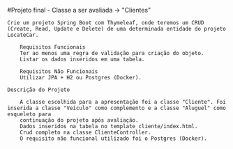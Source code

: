 #Projeto final - Classe a ser avaliada -> "Clientes"


    Crie um projeto Spring Boot com Thymeleaf, onde teremos um CRUD (Create, Read, Update e Delete) de uma determinada entidade do projeto LocateCar.

        Requisitos Funcionais
        Ter ao menos uma regra de validação para criação do objeto.
        Listar os dados inseridos em uma tabela.
        
        Requisitos Não Funcionais
        Utilizar JPA + H2 ou Postgres (Docker).
       
    Descrição do Projeto
    
        A classe escolhida para a apresentação foi a classe "Cliente". Foi inserida a classe "Veículo" como complemento e a classe "Aluguel" como esqueleto para 
        continuação do projeto após avaliação.
        Dados inseridos na tabela no template cliente/index.html.
        Crud completo na classe ClienteController.
        O requisito não funcional utilizado foi o Postgres (Docker).
    
    
        
